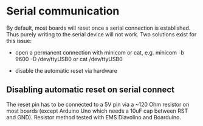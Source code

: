 Serial communication
====================

By default, most boards will reset once a serial connection is
established.  Thus purely writing to the serial device will not work.
Two solutions exist for this issue:

- open a permanent connection with minicom or cat, e.g.
   minicom -b 9600 -D /dev/ttyUSB0
or
   cat /dev/ttyUSB0

- disable the automatic reset via hardware

Disabling automatic reset on serial connect
-----------------------------------------

The reset pin has to be connected to a 5V pin via a ~120 Ohm resistor
on most boards (except Arduino Uno which needs a 10uF cap between RST
and GND). Resistor method tested with EMS Diavolino and Boarduino.
